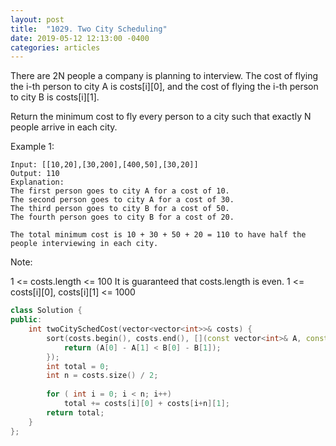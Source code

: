 ```yaml
---
layout: post
title:  "1029. Two City Scheduling"
date: 2019-05-12 12:13:00 -0400
categories: articles
---
```

There are 2N people a company is planning to interview. The cost of flying the i-th person to city A is costs[i][0], and the cost of flying the i-th person to city B is costs[i][1].

Return the minimum cost to fly every person to a city such that exactly N people arrive in each city.

 

Example 1:
```
Input: [[10,20],[30,200],[400,50],[30,20]]
Output: 110
Explanation: 
The first person goes to city A for a cost of 10.
The second person goes to city A for a cost of 30.
The third person goes to city B for a cost of 50.
The fourth person goes to city B for a cost of 20.

The total minimum cost is 10 + 30 + 50 + 20 = 110 to have half the people interviewing in each city.
```

Note:

1 <= costs.length <= 100
It is guaranteed that costs.length is even.
1 <= costs[i][0], costs[i][1] <= 1000


```c++
class Solution {
public:
    int twoCitySchedCost(vector<vector<int>>& costs) {
        sort(costs.begin(), costs.end(), [](const vector<int>& A, const vector<int>& B){
            return (A[0] - A[1] < B[0] - B[1]);
        });
        int total = 0;
        int n = costs.size() / 2;
        
        for ( int i = 0; i < n; i++)
            total += costs[i][0] + costs[i+n][1];
        return total;
    }
};
```